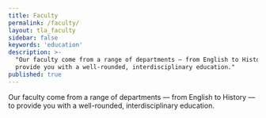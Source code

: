 ```yaml
---
title: Faculty
permalink: /faculty/
layout: tla_faculty
sidebar: false
keywords: 'education'
description: >-
  "Our faculty come from a range of departments — from English to History — to
  provide you with a well-rounded, interdisciplinary education."
published: true
---
```

Our faculty come from a range of departments — from English to History — to
provide you with a well-rounded, interdisciplinary education.

